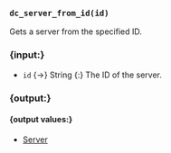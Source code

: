 ### `dc_server_from_id(id)`

Gets a server from the specified ID.


### {input:}

* `id` {->} String
  {:} The ID of the server.


### {output:}

#### {output values:}

* [Server](/values/server.md)